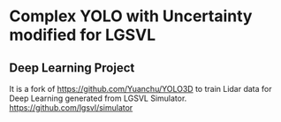 # Complex YOLO with Uncertainty modified for LGSVL
## Deep Learning Project
It is a fork of 
https://github.com/Yuanchu/YOLO3D
to train Lidar data for Deep Learning generated from LGSVL Simulator.
https://github.com/lgsvl/simulator
